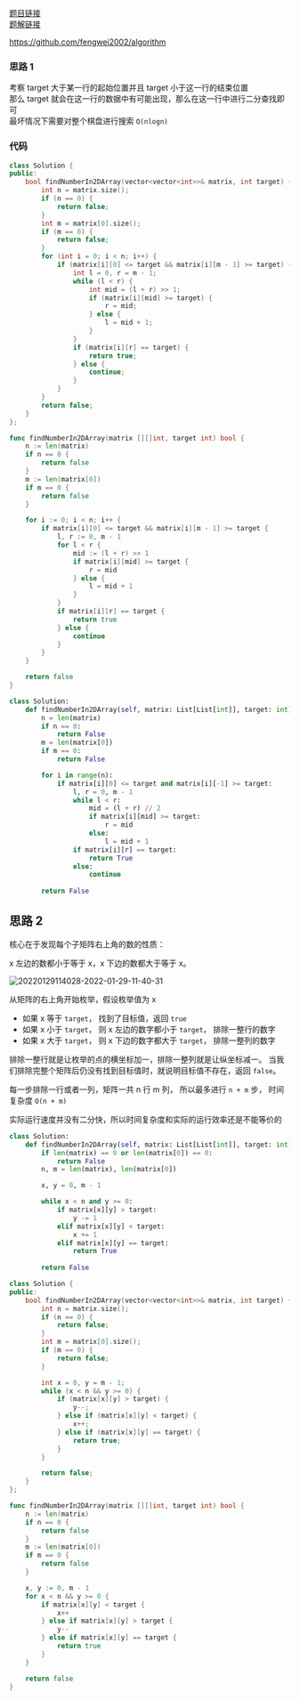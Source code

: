 [题目链接](https://leetcode-cn.com/problems/er-wei-shu-zu-zhong-de-cha-zhao-lcof/)  
[题解链接](https://leetcode-cn.com/problems/er-wei-shu-zu-zhong-de-cha-zhao-lcof/solution/jz04-fengwei2002-by-kycu-i6im/)

https://github.com/fengwei2002/algorithm

### 思路 1

考察 target 大于某一行的起始位置并且 target 小于这一行的结束位置  
那么 target 就会在这一行的数据中有可能出现，那么在这一行中进行二分查找即可  
最坏情况下需要对整个棋盘进行搜索 `O(nlogn)`  

### 代码

```cpp []
class Solution {
public:
    bool findNumberIn2DArray(vector<vector<int>>& matrix, int target) {
        int n = matrix.size();
        if (n == 0) {
            return false;
        }
        int m = matrix[0].size();
        if (m == 0) {
            return false;
        }
        for (int i = 0; i < n; i++) {
            if (matrix[i][0] <= target && matrix[i][m - 1] >= target) {
                int l = 0, r = m - 1;
                while (l < r) {
                    int mid = (l + r) >> 1;
                    if (matrix[i][mid] >= target) {
                        r = mid;
                    } else {
                        l = mid + 1;
                    }
                }
                if (matrix[i][r] == target) {
                    return true;
                } else {
                    continue;
                }
            }
        }
        return false;
    }
};
```
```go []
func findNumberIn2DArray(matrix [][]int, target int) bool {
    n := len(matrix)
    if n == 0 {
        return false
    }
    m := len(matrix[0])
    if m == 0 {
        return false
    }

    for i := 0; i < n; i++ {
        if matrix[i][0] <= target && matrix[i][m - 1] >= target {
            l, r := 0, m - 1
            for l < r {
                mid := (l + r) >> 1
                if matrix[i][mid] >= target {
                    r = mid
                } else {
                    l = mid + 1
                }
            }
            if matrix[i][r] == target {
                return true
            } else {
                continue
            }
        }
    }

    return false
}
```
```python []
class Solution:
    def findNumberIn2DArray(self, matrix: List[List[int]], target: int) -> bool:
        n = len(matrix)
        if n == 0:
            return False
        m = len(matrix[0])
        if m == 0:
            return False

        for i in range(n):
            if matrix[i][0] <= target and matrix[i][-1] >= target:
                l, r = 0, m - 1
                while l < r:
                    mid = (l + r) // 2
                    if matrix[i][mid] >= target:
                        r = mid
                    else:
                        l = mid + 1
                if matrix[i][r] == target:
                    return True
                else:
                    continue
        
        return False
```

## 思路 2 

核心在于发现每个子矩阵右上角的数的性质：

x 左边的数都小于等于 x，x 下边的数都大于等于 x。

![20220129114028-2022-01-29-11-40-31](https://raw.githubusercontent.com/fengwei2002/Pictures_02/master/images/20220129114028-2022-01-29-11-40-31.png)

从矩阵的右上角开始枚举，假设枚举值为 x
- 如果 x 等于 `target`， 找到了目标值，返回 `true`
- 如果 x 小于 `target`， 则 x 左边的数字都小于 `target`， 排除一整行的数字
- 如果 x 大于 `target`， 则 x 下边的数字都大于 `target`， 排除一整列的数字

排除一整行就是让枚举的点的横坐标加一，排除一整列就是让纵坐标减一。
当我们排除完整个矩阵后仍没有找到目标值时，就说明目标值不存在，返回 `false`。

每一步排除一行或者一列，矩阵一共 n 行 m 列， 所以最多进行 `n + m` 步， 时间复杂度 `O(n + m)`

实际运行速度并没有二分快，所以时间复杂度和实际的运行效率还是不能等价的

```python []
class Solution:
    def findNumberIn2DArray(self, matrix: List[List[int]], target: int) -> bool:
        if len(matrix) == 0 or len(matrix[0]) == 0:
            return False
        n, m = len(matrix), len(matrix[0])

        x, y = 0, m - 1

        while x < n and y >= 0:
            if matrix[x][y] > target:
                y -= 1
            elif matrix[x][y] < target:
                x += 1
            elif matrix[x][y] == target:
                return True
        
        return False
```
```cpp []
class Solution {
public:
    bool findNumberIn2DArray(vector<vector<int>>& matrix, int target) {
        int n = matrix.size();
        if (n == 0) {
            return false;
        }
        int m = matrix[0].size();
        if (m == 0) {
            return false;
        }

        int x = 0, y = m - 1;
        while (x < n && y >= 0) {
            if (matrix[x][y] > target) {
                y--;
            } else if (matrix[x][y] < target) {
                x++; 
            } else if (matrix[x][y] == target) {
                return true;
            }
        }

        return false;
    }
};
```
```go []
func findNumberIn2DArray(matrix [][]int, target int) bool {
    n := len(matrix)
    if n == 0 {
        return false
    } 
    m := len(matrix[0])
    if m == 0 {
        return false
    }

    x, y := 0, m - 1
    for x < n && y >= 0 {
        if matrix[x][y] < target {
            x++
        } else if matrix[x][y] > target {
            y--
        } else if matrix[x][y] == target {
            return true
        }
    }

    return false
}
```